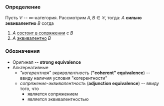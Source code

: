 ### Определение

Пусть $\mathcal{C}$ -- $\infty$-категория. Рассмотрим $A, B \in \mathcal{C}$, тогда:
$A$ **сильно эквивалентно** $B$ согда
1. $A$ [состоит в сопряжении](Сопряжение.md) с $B$
2. $A$ [эквивалентно](Эквивалентность.md) $B$

### Обозначения

* Оригинал -- **strong equivalence**
* Альтернативные
	* *"когерентная" эквивалентность* (**"coherent" equivalence**) -- ввиду наличия условия "когерентности"
	* *сопряжение-эквивалентность* (**adjunction equivalence**) -- ввиду того, что
		* является сопряжением
		* является эквивалентностью
